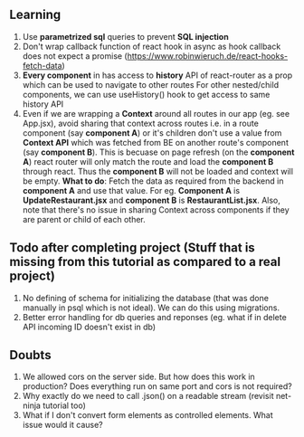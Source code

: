 ## Learning
1. Use **parametrized sql** queries to prevent **SQL injection**
2. Don't wrap callback function of react hook in async as hook callback does not expect a promise (https://www.robinwieruch.de/react-hooks-fetch-data)
3. **Every component** in <Route component=...> has access to **history** API of react-router as a prop which can be used to navigate to other routes 
   For other nested/child components, we can use useHistory() hook to get access to same history API
4. Even if we are wrapping a **Context** around all routes in our app (eg. see App.jsx), avoid sharing that context across routes i.e. in a route component (say **component A**) or it's children don't use a value from **Context API** which was fetched from BE on another route's component (say **component B**). This is becuase on page refresh (on the **component A**) react router will only match the route and load the **component B** through react. Thus the **component B** will not be loaded and context will be empty. **What to do**: Fetch the data as required from the backend in **component A** and use that value. For eg. **Component A** is **UpdateRestaurant.jsx** and **component B** is **RestaurantList.jsx**. Also, note that there's no issue in sharing Context across components if they are parent or child of each other.

## Todo after completing project (Stuff that is missing from this tutorial as compared to a real project)
1. No defining of schema for initializing the database (that was done manually in psql which is not ideal). We can do this using migrations.
2. Better error handling for db queries and reponses (eg. what if in delete API incoming ID doesn't exist in db)

## Doubts
1. We allowed cors on the server side. But how does this work in production? Does everything run on same port and cors is not required?
2. Why exactly do we need to call .json() on a readable stream (revisit net-ninja tutorial too)
3. What if I don't convert form elements as controlled elements. What issue would it cause?